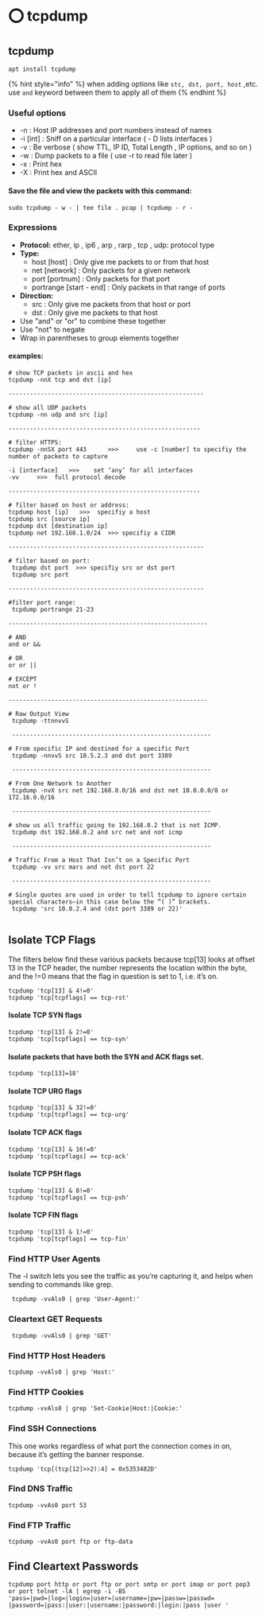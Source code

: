 # ⭕ tcpdump

## tcpdump

```
apt install tcpdump
```

{% hint style="info" %}
when adding options like `stc, dst, port, host` ,etc. use `and` keyword between them to apply all of them
{% endhint %}

### Useful options

* \-n : Host IP addresses and port numbers instead of names
* \-i \[int] : Sniff on a particular interface ( - D lists interfaces )
* \-v : Be verbose ( show TTL, IP ID, Total Length , IP options, and so on )
* \-w : Dump packets to a file ( use -r to read file later )
* \-x : Print hex
* \-X : Print hex and ASCII

#### Save the file and view the packets with this command:

```
sudo tcpdump - w - | tee file . pcap | tcpdump - r -
```

### Expressions

* **Protocol:** ether, ip , ip6 , arp , rarp , tcp , udp: protocol type
* **Type:**
  * host \[host] : Only give me packets to or from that host
  * net \[network] : Only packets for a given network
  * port \[portnum] : Only packets for that port
  * portrange \[start - end] : Only packets in that range of ports
* **Direction:**
  * src : Only give me packets from that host or port
  * dst : Only give me packets to that host
* Use "and" or "or" to combine these together
* Use "not" to negate
* Wrap in parentheses to group elements together

#### examples:

```
# show TCP packets in ascii and hex
tcpdump -nnX tcp and dst [ip]

-------------------------------------------------------

# show all UDP packets
tcpdump -nn udp and src [ip]

------------------------------------------------------

# filter HTTPS:
tcpdump -nnSX port 443      >>>     use -c [number] to specifiy the number of packets to capture

-i [interface]   >>>    set ‘any’ for all interfaces
-vv     >>>  full protocol decode

------------------------------------------------------

# filter based on host or address:
tcpdump host [ip]   >>>  specifiy a host
tcpdump src [source ip]
tcpdump dst [destination ip]
tcpdump net 192.168.1.0/24  >>> specifiy a CIDR

-------------------------------------------------------

# filter based on port:
 tcpdump dst port  >>> specifiy src or dst port
 tcpdump src port
 
-------------------------------------------------------

#filter port range:
 tcpdump portrange 21-23

--------------------------------------------------------

# AND
and or &&

# OR
or or ||

# EXCEPT
not or !

--------------------------------------------------------

# Raw Output View
 tcpdump -ttnnvvS
 
 --------------------------------------------------------
 
# From specific IP and destined for a specific Port
 tcpdump -nnvvS src 10.5.2.3 and dst port 3389
 
 --------------------------------------------------------
 
# From One Network to Another
 tcpdump -nvX src net 192.168.0.0/16 and dst net 10.0.0.0/8 or 172.16.0.0/16
 
 --------------------------------------------------------
 
# show us all traffic going to 192.168.0.2 that is not ICMP.
 tcpdump dst 192.168.0.2 and src net and not icmp
 
 --------------------------------------------------------
 
# Traffic From a Host That Isn’t on a Specific Port
 tcpdump -vv src mars and not dst port 22
 
 --------------------------------------------------------

# Single quotes are used in order to tell tcpdump to ignore certain special characters—in this case below the “( )” brackets.
 tcpdump 'src 10.0.2.4 and (dst port 3389 or 22)'
 
```

## Isolate TCP Flags

The filters below find these various packets because tcp\[13] looks at offset 13 in the TCP header, the number represents the location within the byte, and the !=0 means that the flag in question is set to 1, i.e. it’s on.

```
tcpdump 'tcp[13] & 4!=0'
tcpdump 'tcp[tcpflags] == tcp-rst'
```

#### Isolate TCP SYN flags

```
tcpdump 'tcp[13] & 2!=0'
tcpdump 'tcp[tcpflags] == tcp-syn'
```

#### Isolate packets that have both the SYN and ACK flags set.

```
tcpdump 'tcp[13]=18'
```

#### Isolate TCP URG flags

```
tcpdump 'tcp[13] & 32!=0'
tcpdump 'tcp[tcpflags] == tcp-urg'
```

#### Isolate TCP ACK flags

```
tcpdump 'tcp[13] & 16!=0'
tcpdump 'tcp[tcpflags] == tcp-ack'
```

#### Isolate TCP PSH flags

```
tcpdump 'tcp[13] & 8!=0'
tcpdump 'tcp[tcpflags] == tcp-psh'
```

#### Isolate TCP FIN flags

```
tcpdump 'tcp[13] & 1!=0'
tcpdump 'tcp[tcpflags] == tcp-fin'
```

### Find HTTP User Agents

The -l switch lets you see the traffic as you’re capturing it, and helps when sending to commands like grep.

```
 tcpdump -vvAls0 | grep 'User-Agent:'
```

### Cleartext GET Requests

```
 tcpdump -vvAls0 | grep 'GET'
```

### Find HTTP Host Headers

```
tcpdump -vvAls0 | grep 'Host:'
```

### Find HTTP Cookies

```
tcpdump -vvAls0 | grep 'Set-Cookie|Host:|Cookie:'
```

### Find SSH Connections

This one works regardless of what port the connection comes in on, because it’s getting the banner response.

```
tcpdump 'tcp[(tcp[12]>>2):4] = 0x5353482D'
```

### Find DNS Traffic

```
tcpdump -vvAs0 port 53
```

### Find FTP Traffic

```
tcpdump -vvAs0 port ftp or ftp-data
```

## Find Cleartext Passwords

```
tcpdump port http or port ftp or port smtp or port imap or port pop3 or port telnet -lA | egrep -i -B5 'pass=|pwd=|log=|login=|user=|username=|pw=|passw=|passwd= |password=|pass:|user:|username:|password:|login:|pass |user '
```

